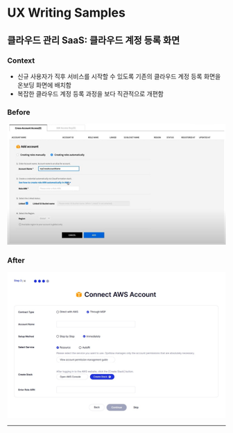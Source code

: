 # UX Writing Samples

## 클라우드 관리 SaaS: 클라우드 계정 등록 화면

### Context

- 신규 사용자가 직후 서비스를 시작할 수 있도록 기존의 클라우드 계정 등록 화면을 온보딩 화면에 배치함
- 복잡한 클라우드 계정 등록 과정을 보다 직관적으로 개편함

### Before
![before](../../assets/aws_before.jpg)


### After
![after](../../assets/aws_after.jpg)




---



